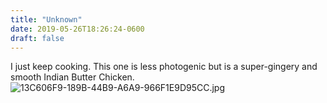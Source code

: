 ```yaml
---
title: "Unknown"
date: 2019-05-26T18:26:24-0600
draft: false
---
```


I just keep cooking. This one is less photogenic but is a super-gingery and smooth Indian Butter Chicken. ![13C606F9-189B-44B9-A6A9-966F1E9D95CC.jpg](http://ianwhitney.micro.blog/uploads/2019/5ece1ad2e8.jpg)
